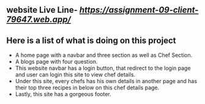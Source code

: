 ## website Live Line- _https://assignment-09-client-79647.web.app/_

## Here is a list of what is doing on this project
* A home page with a navbar and three section as well as Chef Section.
* A blogs page with four question.
* This website navbar has a login button, that redirect to the login page and user can login this site to view chef details.
* Under this site, every chefs has his own details in another page and has their top three recipes in below on this chef details page.
* Lastly, this site has a gorgeous footer.